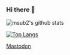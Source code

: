 ### Hi there 👋

![msub2's github stats](https://github-readme-stats.vercel.app/api?username=msub2&show_icons=true&theme=dark)

[![Top Langs](https://github-readme-stats.vercel.app/api/top-langs/?username=msub2)](https://github.com/anuraghazra/github-readme-stats)

<a rel="me" href="https://widerweb.org/@msub2">Mastodon</a>
